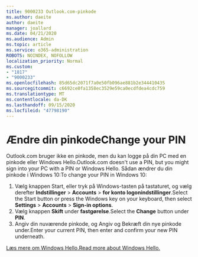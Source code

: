 ```yaml
---
title: 9000233 Outlook.com-pinkode
ms.author: daeite
author: daeite
manager: joallard
ms.date: 04/21/2020
ms.audience: Admin
ms.topic: article
ms.service: o365-administration
ROBOTS: NOINDEX, NOFOLLOW
localization_priority: Normal
ms.custom:
- "1817"
- "9000233"
ms.openlocfilehash: 85d65dc2071f7a0e50fb096ae881b2e344410435
ms.sourcegitcommit: c6692ce0fa1358ec3529e59ca0ecdfdea4cdc759
ms.translationtype: MT
ms.contentlocale: da-DK
ms.lasthandoff: 09/15/2020
ms.locfileid: "47798190"
---
```

# <a name="change-your-pin"></a><span data-ttu-id="10266-102">Ændre din pinkode</span><span class="sxs-lookup"><span data-stu-id="10266-102">Change your PIN</span></span>

<span data-ttu-id="10266-103">Outlook.com bruger ikke en pinkode, men du kan logge på din PC med en pinkode eller Windows Hello.</span><span class="sxs-lookup"><span data-stu-id="10266-103">Outlook.com doesn't use a PIN, but you might sign into your PC with a PIN or Windows Hello.</span></span> <span data-ttu-id="10266-104">Sådan ændrer du din pinkode i Windows 10:</span><span class="sxs-lookup"><span data-stu-id="10266-104">To change your PIN in Windows 10:</span></span>

1. <span data-ttu-id="10266-105">Vælg knappen Start, eller tryk på Windows-tasten på tastaturet, og vælg derefter **Indstillinger**  >  **Accounts**  >  **for konto logonindstillinger**.</span><span class="sxs-lookup"><span data-stu-id="10266-105">Select the Start button or press the Windows key on your keyboard, then select **Settings** > **Accounts** > **Sign-in options**.</span></span>
2. <span data-ttu-id="10266-106">Vælg knappen **Skift** under **fastgørelse**.</span><span class="sxs-lookup"><span data-stu-id="10266-106">Select the **Change** button under **PIN**.</span></span>
3. <span data-ttu-id="10266-107">Angiv din nuværende pinkode, og Angiv og Bekræft din nye pinkode under.</span><span class="sxs-lookup"><span data-stu-id="10266-107">Enter your current PIN, then enter and confirm your new PIN underneath.</span></span>

[<span data-ttu-id="10266-108">Læs mere om Windows Hello.</span><span class="sxs-lookup"><span data-stu-id="10266-108">Read more about Windows Hello.</span></span>](https://support.microsoft.com/help/17215/)